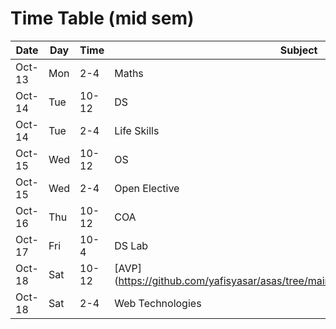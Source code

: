 # Time Table (mid sem)

| Date | Day | Time  | Subject          |
| ---- | --- | ----- | ---------------- |
| Oct-13   | Mon | 2-4   | Maths            |
| Oct-14   | Tue | 10-12 | DS               |
| Oct-14   | Tue | 2-4   | Life Skills      |
| Oct-15   | Wed | 10-12 | OS               |
| Oct-15   | Wed | 2-4   | Open Elective    |
| Oct-16   | Thu | 10-12 | COA              |
| Oct-17   | Fri | 10-4  | DS Lab           |
| Oct-18   | Sat | 10-12 | [AVP] (https://github.com/yafisyasar/asas/tree/main/sem%203/AVP%20(medicine))              |
| Oct-18   | Sat | 2-4   | Web Technologies |
